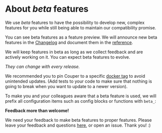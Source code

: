 # About _beta_ features

We use _beta_ features to have the possibility to develop new, complex features for you while still being able to maintain our compatibility promise.

You can see beta features as a feature preview. We will announce new beta features in the [Changelog](/CHANGELOG.md) and document them in the [reference](REFERENCE.md).

We will keep features in beta as long as we collect feedback and are actively working on it. You can expect beta features to evolve.

_They can change with every release._

We recommended you to pin Couper to a specific [docker tag](https://hub.docker.com/r/avenga/couper/tags) to avoid unintended updates. (Add tests to your code to make sure that nothing is going to break when you want to update to a newer version).

To make you and your colleagues aware that a beta feature is used, we will prefix all configuration items such as config blocks or functions with `beta_`:

**Feedback more than welcome!**

We need your feedback to make beta features to proper features. Please leave your feedback and questions [here](https://github.com/avenga/couper/discussions), or open an issue. Thank you! :)
